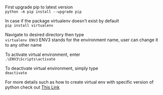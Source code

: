 First upgrade pip to latest version\
`python -m pip install --upgrade pip`

In case if the package virtualenv doesn't exist by default\
`pip install virtualenv`

Navigate to desired directory then type\
`virtualenv ENV3`
ENV3 stands for the environment name, user can change it to any other name

To activate virtual environment, enter\
`.\ENV3\Scripts\activate`

To deactivate virtual environment, simply type\
`deactivate`

For more details such as how to create virtual env with specific version of python check out [This Link](https://www.c-sharpcorner.com/article/steps-to-set-up-a-virtual-environment-for-python-development/)
